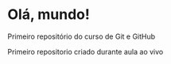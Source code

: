 # Olá, mundo!
 Primeiro repositório do curso de Git e GitHub

 Primeiro repositorio criado durante aula ao vivo
